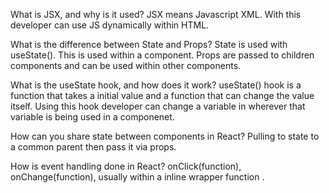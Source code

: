 What is JSX, and why is it used?
JSX means Javascript XML. With this developer can use JS dynamically within HTML.

What is the difference between State and Props?
State is used with useState(). This is used within a component. Props are passed to children components and can be used within other components.

What is the useState hook, and how does it work?
useState() hook is a function that takes a initial value and a function that can change the value itself. Using this hook developer can change a variable in wherever that variable is being used in a componenet.

How can you share state between components in React?
Pulling to state to a common parent then pass it via props.

How is event handling done in React?
onClick(function),
onChange(function), usually within a inline wrapper function .
